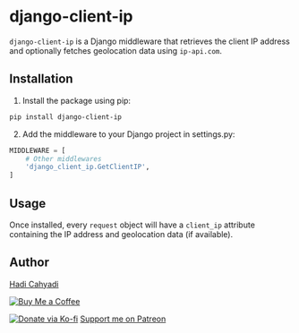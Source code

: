 # django-client-ip

`django-client-ip` is a Django middleware that retrieves the client IP address and optionally fetches geolocation data using `ip-api.com`.

## Installation

1. Install the package using pip:
```bash
pip install django-client-ip
```

2. Add the middleware to your Django project in settings.py:
```python
MIDDLEWARE = [
    # Other middlewares
    'django_client_ip.GetClientIP',
]
```

## Usage
Once installed, every `request` object will have a `client_ip` attribute containing the IP address and geolocation data (if available).

## Author
[Hadi Cahyadi](mailto:cumulus13@gmail.com)

[![Buy Me a Coffee](https://www.buymeacoffee.com/assets/img/custom_images/orange_img.png)](https://www.buymeacoffee.com/cumulus13)

[![Donate via Ko-fi](https://ko-fi.com/img/githubbutton_sm.svg)](https://ko-fi.com/cumulus13)
 [Support me on Patreon](https://www.patreon.com/cumulus13)

